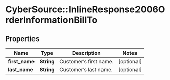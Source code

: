 # CyberSource::InlineResponse2006OrderInformationBillTo

## Properties
Name | Type | Description | Notes
------------ | ------------- | ------------- | -------------
**first_name** | **String** | Customer’s first name.  | [optional] 
**last_name** | **String** | Customer’s last name.  | [optional] 


